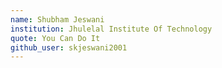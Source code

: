 ```yaml
---
name: Shubham Jeswani
institution: Jhulelal Institute Of Technology
quote: You Can Do It
github_user: skjeswani2001
---
```

